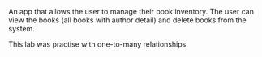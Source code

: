 An app that allows the user to manage their book inventory. The user can view the books (all books with author detail) and delete books from the system. 

This lab was practise with one-to-many relationships. 
